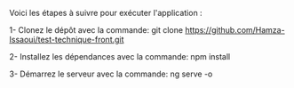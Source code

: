 Voici les étapes à suivre pour exécuter l'application :

1- Clonez le dépôt avec la commande:  git clone https://github.com/Hamza-Issaoui/test-technique-front.git   

2- Installez les dépendances avec la commande:  npm install  

3- Démarrez le serveur avec la commande:  ng serve -o  
